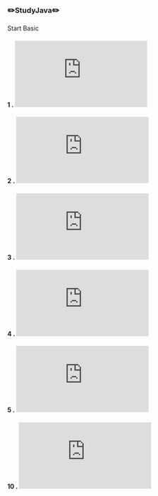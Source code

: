 ### ✏️StudyJava✏️
Start Basic


#### 1 . ![자바프로그램의 구조](https://github.com/dlswer23/Study-Java/blob/master/%E1%84%80%E1%85%B5%E1%84%8E%E1%85%A9%20%F0%9F%93%84/01.%20%EC%9E%90%EB%B0%94%20%ED%94%84%EB%A1%9C%EA%B7%B8%EB%9E%A8%EC%9D%98%20%EA%B5%AC%EC%A1%B0.md)

#### 2 . ![변수와 타입](https://github.com/dlswer23/Study-Java/blob/master/%E1%84%80%E1%85%B5%E1%84%8E%E1%85%A9%20%F0%9F%93%84/02.%20%EB%B3%80%EC%88%98%EC%99%80%20%ED%83%80%EC%9E%85.md)

#### 3 . ![자바 입출력](https://github.com/dlswer23/Study-Java/blob/master/%E1%84%80%E1%85%B5%E1%84%8E%E1%85%A9%20%F0%9F%93%84/03.%20%EC%9E%90%EB%B0%94%20%EC%9E%85%EC%B6%9C%EB%A0%A5.md)

#### 4 . ![제어문](https://github.com/dlswer23/Study-Java/blob/master/%E1%84%80%E1%85%B5%E1%84%8E%E1%85%A9%20%F0%9F%93%84/04.%20%EC%A0%9C%EC%96%B4%EB%AC%B8.md)

#### 5 . ![메서드](https://github.com/dlswer23/Study-Java/blob/master/%E1%84%80%E1%85%B5%E1%84%8E%E1%85%A9%20%F0%9F%93%84/05.%20%EB%A9%94%EC%84%9C%EB%93%9C.md)

#### 10 . ![익명객체](https://github.com/dlswer23/Study-Java/blob/master/%E1%84%80%E1%85%B5%E1%84%8E%E1%85%A9%20%F0%9F%93%84/10.%EC%9D%B5%EB%AA%85%20%EA%B0%9D%EC%B2%B4.md)


